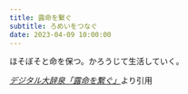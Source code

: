 ```yaml
---
title: 露命を繋ぐ
subtitle: ろめいをつなぐ
date: 2023-04-09 10:00:00
---
```


ほそぼそと命を保つ。かろうじて生活していく。

<cite>[デジタル大辞泉「露命を繋ぐ」](https://dictionary.goo.ne.jp/word/%E9%9C%B2%E5%91%BD%E3%82%92%E7%B9%8B%E3%81%90/)</cite>より引用